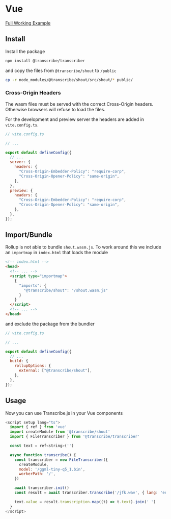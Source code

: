 # Vue

[Full Working Example](https://github.com/TranscribeJs/examples/tree/main/vue)

## Install

Install the package

```bash
npm install @transcribe/transcriber
```

and copy the files from `@transcribe/shout` to `/public`

```bash
cp -r node_modules/@transcribe/shout/src/shout/* public/
```

### Cross-Origin Headers

The wasm files must be served with the correct Cross-Origin headers. Otherwise browsers will refuse to load the files.

For the development and preview server the headers are added in `vite.config.ts`.

```js
// vite.config.ts

// ...

export default defineConfig({
  // ...
  server: {
    headers: {
      "Cross-Origin-Embedder-Policy": "require-corp",
      "Cross-Origin-Opener-Policy": "same-origin",
    },
  },
  preview: {
    headers: {
      "Cross-Origin-Embedder-Policy": "require-corp",
      "Cross-Origin-Opener-Policy": "same-origin",
    },
  },
});
```

## Import/Bundle

Rollup is not able to bundle `shout.wasm.js`. To work around this we include an `importmap` in `index.html` that loads the module

```html
<!-- index.html -->
<head>
  <!-- ... -->
  <script type="importmap">
    {
      "imports": {
        "@transcribe/shout": "/shout.wasm.js"
      }
    }
  </script>
  <!-- ... -->
</head>
```

and exclude the package from the bundler

```js
// vite.config.ts

// ...

export default defineConfig({
  // ...
  build: {
    rollupOptions: {
      external: ["@transcribe/shout"],
    },
  },
});
```

## Usage

Now you can use Transcribe.js in your Vue components

```js
<script setup lang="ts">
  import { ref } from 'vue'
  import createModule from '@transcribe/shout'
  import { FileTranscriber } from '@transcribe/transcriber'

  const text = ref<string>('')

  async function transcribe() {
    const transcriber = new FileTranscriber({
      createModule,
      model: '/ggml-tiny-q5_1.bin',
      workerPath: '/',
    })

    await transcriber.init()
    const result = await transcriber.transcribe('/jfk.wav', { lang: 'en' })

    text.value = result.transcription.map((t) => t.text).join(' ')
  }
</script>
```
